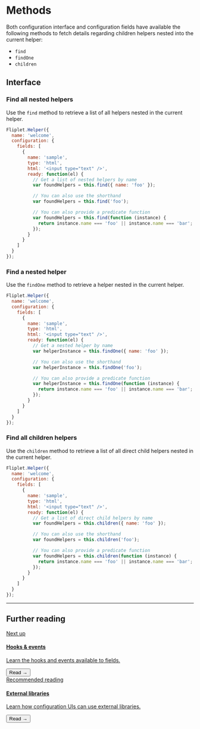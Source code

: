 # Methods

Both configuration interface and configuration fields have available the following methods to fetch details regarding children helpers nested into the current helper:

- `find`
- `findOne`
- `children`

## Interface

### Find all nested helpers

Use the `find` method to retrieve a list of all helpers nested in the current helper.

```js
Fliplet.Helper({
  name: 'welcome',
  configuration: {
    fields: [
      {
        name: 'sample',
        type: 'html',
        html: '<input type="text" />',
        ready: function(el) {
          // Get a list of nested helpers by name
          var foundHelpers = this.find({ name: 'foo' });

          // You can also use the shorthand
          var foundHelpers = this.find('foo');

          // You can also provide a predicate function
          var foundHelpers = this.find(function (instance) {
            return instance.name === 'foo' || instance.name === 'bar';
          });
        }
      }
    ]
  }
});
```

### Find a nested helper

Use the `findOne` method to retrieve a helper nested in the current helper.

```js
Fliplet.Helper({
  name: 'welcome',
  configuration: {
    fields: [
      {
        name: 'sample',
        type: 'html',
        html: '<input type="text" />',
        ready: function(el) {
          // Get a nested helper by name
          var helperInstance = this.findOne({ name: 'foo' });

          // You can also use the shorthand
          var helperInstance = this.findOne('foo');

          // You can also provide a predicate function
          var helperInstance = this.findOne(function (instance) {
            return instance.name === 'foo' || instance.name === 'bar';
          });
        }
      }
    ]
  }
});
```

### Find all children helpers

Use the `children` method to retrieve a list of all direct child helpers nested in the current helper.

```js
Fliplet.Helper({
  name: 'welcome',
  configuration: {
    fields: [
      {
        name: 'sample',
        type: 'html',
        html: '<input type="text" />',
        ready: function(el) {
          // Get a list of direct child helpers by name
          var foundHelpers = this.children({ name: 'foo' });

          // You can also use the shorthand
          var foundHelpers = this.children('foo');

          // You can also provide a predicate function
          var foundHelpers = this.children(function (instance) {
            return instance.name === 'foo' || instance.name === 'bar';
          });
        }
      }
    ]
  }
});
```

---

## Further reading

<section class="blocks alt">
  <a class="bl two" href="interface-hooks.html">
    <div>
      <span class="pin">Next up</span>
      <h4>Hooks &amp; events</h4>
      <p>Learn the hooks and events available to fields.</p>
      <button>Read &rarr;</button>
    </div>
  </a>
  <a class="bl two" href="interface-libraries.html">
    <div>
      <span class="pin">Recommended reading</span>
      <h4>External libraries</h4>
      <p>Learn how configuration UIs can use external libraries.</p>
      <button>Read &rarr;</button>
    </div>
  </a>
</section>